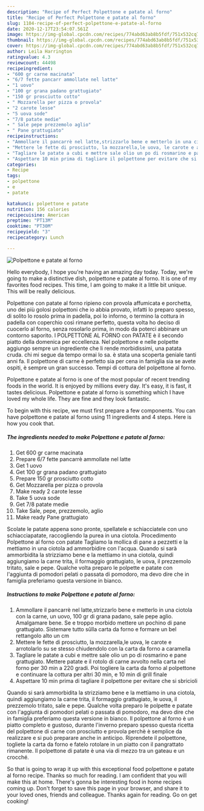 ```yaml
---
description: "Recipe of Perfect Polpettone e patate al forno"
title: "Recipe of Perfect Polpettone e patate al forno"
slug: 1104-recipe-of-perfect-polpettone-e-patate-al-forno
date: 2020-12-17T23:54:07.561Z
image: https://img-global.cpcdn.com/recipes/774abd63ab8b5fdf/751x532cq70/polpettone-e-patate-al-forno-recipe-main-photo.jpg
thumbnail: https://img-global.cpcdn.com/recipes/774abd63ab8b5fdf/751x532cq70/polpettone-e-patate-al-forno-recipe-main-photo.jpg
cover: https://img-global.cpcdn.com/recipes/774abd63ab8b5fdf/751x532cq70/polpettone-e-patate-al-forno-recipe-main-photo.jpg
author: Leila Harrington
ratingvalue: 4.3
reviewcount: 44498
recipeingredient:
- "600 gr carne macinata"
- "6/7 fette pancarr ammollate nel latte"
- "1 uovo"
- "100 gr grana padano grattugiato"
- "150 gr prosciutto cotto"
- " Mozzarella per pizza o provola"
- "2 carote lesse"
- "5 uova sode"
- "7/8 patate medie"
- " Sale pepe prezzemolo aglio"
- " Pane grattugiato"
recipeinstructions:
- "Ammollare il pancarrè nel latte,strizzarlo bene e metterlo in una ciotola con la carne, un uovo, 100 gr di grana padano, sale pepe aglio. Amalgamare bene. Se e troppo morbido mettere un pochino di pane grattugiato. Sistemare tutto sûlla carta da forno e formare un bel rettangolo alto un cm"
- "Mettere le fette di prosciutto, la mozzarella,le uova, le carote e arrotolarlo su se stesso chiudendolo con la carta da forno a caramella"
- "Tagliare le patate a cubi e mettre sale olio un po di rosmarino e pane grattugiato. Mettere patate e il rotolo di carne avvolto nella carta nel forno per 30 min a 220 gradi. Poi togliere la carta da forno al polpettone e continuare la cottura per altri 30 min, e 10 min di grill finale"
- "Aspettare 10 min prima di tagliare il polpettone per evitare che si sbricioli"
categories:
- Recipe
tags:
- polpettone
- e
- patate

katakunci: polpettone e patate 
nutrition: 156 calories
recipecuisine: American
preptime: "PT13M"
cooktime: "PT30M"
recipeyield: "3"
recipecategory: Lunch

---
```



![Polpettone e patate al forno](https://img-global.cpcdn.com/recipes/774abd63ab8b5fdf/751x532cq70/polpettone-e-patate-al-forno-recipe-main-photo.jpg)

Hello everybody, I hope you're having an amazing day today. Today, we're going to make a distinctive dish, polpettone e patate al forno. It is one of my favorites food recipes. This time, I am going to make it a little bit unique. This will be really delicious.

Polpettone con patate al forno ripieno con provola affumicata e porchetta, uno dei più golosi polpettoni che io abbia provato, infatti lo preparo spesso, di solito lo rosolo prima in padella, poi lo inforno, o termino la cottura in padella con coperchio così rimane perfetto, questa volta ho deciso di cuocerlo al forno, senza rosolarlo prima, in modo da poterci abbinare un contorno saporito. l POLPETTONE AL FORNO con PATATE è il secondo piatto della domenica per eccellenza. Nel polpettone e nelle polpette aggiungo sempre un ingrediente che li rende morbidissimi, una patata cruda. chi mi segue da tempo ormai lo sa. è stata una scoperta geniale tanti anni fa. Il polpettone di carne è perfetto sia per cena in famiglia sia se avete ospiti, è sempre un gran successo. Tempi di cottura del polpettone al forno.

Polpettone e patate al forno is one of the most popular of recent trending foods in the world. It is enjoyed by millions every day. It's easy, it is fast, it tastes delicious. Polpettone e patate al forno is something which I have loved my whole life. They are fine and they look fantastic.


To begin with this recipe, we must first prepare a few components. You can have polpettone e patate al forno using 11 ingredients and 4 steps. Here is how you cook that.

<!--inarticleads1-->

##### The ingredients needed to make Polpettone e patate al forno:

1. Get 600 gr carne macinata
1. Prepare 6/7 fette pancarrè ammollate nel latte
1. Get 1 uovo
1. Get 100 gr grana padano grattugiato
1. Prepare 150 gr prosciutto cotto
1. Get  Mozzarella per pizza o provola
1. Make ready 2 carote lesse
1. Take 5 uova sode
1. Get 7/8 patate medie
1. Take  Sale, pepe, prezzemolo, aglio
1. Make ready  Pane grattugiato


Scolate le patate appena sono pronte, spellatele e schiacciatele con uno schiacciapatate, raccogliendo la purea in una ciotola. Procedimento Polpettone al forno con patate Tagliamo la mollica di pane a pezzetti e la mettiamo in una ciotola ad ammorbidire con l&#39;acqua. Quando si sarà ammorbidita la strizziamo bene e la mettiamo in una ciotola, quindi aggiungiamo la carne trita, il formaggio grattugiato, le uova, il prezzemolo tritato, sale e pepe. Qualche volta preparo le polpette e patate con l&#39;aggiunta di pomodori pelati o passata di pomodoro, ma devo dire che in famiglia preferiamo questa versione in bianco. 

<!--inarticleads2-->

##### Instructions to make Polpettone e patate al forno:

1. Ammollare il pancarrè nel latte,strizzarlo bene e metterlo in una ciotola con la carne, un uovo, 100 gr di grana padano, sale pepe aglio. Amalgamare bene. Se e troppo morbido mettere un pochino di pane grattugiato. Sistemare tutto sûlla carta da forno e formare un bel rettangolo alto un cm
1. Mettere le fette di prosciutto, la mozzarella,le uova, le carote e arrotolarlo su se stesso chiudendolo con la carta da forno a caramella
1. Tagliare le patate a cubi e mettre sale olio un po di rosmarino e pane grattugiato. Mettere patate e il rotolo di carne avvolto nella carta nel forno per 30 min a 220 gradi. Poi togliere la carta da forno al polpettone e continuare la cottura per altri 30 min, e 10 min di grill finale
1. Aspettare 10 min prima di tagliare il polpettone per evitare che si sbricioli


Quando si sarà ammorbidita la strizziamo bene e la mettiamo in una ciotola, quindi aggiungiamo la carne trita, il formaggio grattugiato, le uova, il prezzemolo tritato, sale e pepe. Qualche volta preparo le polpette e patate con l&#39;aggiunta di pomodori pelati o passata di pomodoro, ma devo dire che in famiglia preferiamo questa versione in bianco. Il polpettone al forno è un piatto completo e gustoso, durante l&#39;inverno preparo spesso questa ricetta del polpettone di carne con prosciutto e provola perchè è semplice da realizzare e si può preparare anche in anticipo. Riprendete il polpettone, togliete la carta da forno e fatelo rotolare in un piatto con il pangrattato rimanente. Il polpettone di patate è una via di mezzo tra un gateau e un crocché. 

So that is going to wrap it up with this exceptional food polpettone e patate al forno recipe. Thanks so much for reading. I am confident that you will make this at home. There's gonna be interesting food in home recipes coming up. Don't forget to save this page in your browser, and share it to your loved ones, friends and colleague. Thanks again for reading. Go on get cooking!
